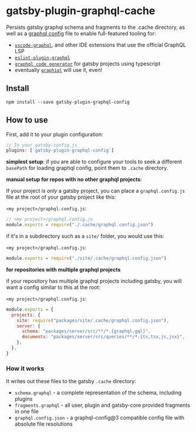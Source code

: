 # gatsby-plugin-graphql-cache

Persists gatsby graphql schema and fragments to the .cache directory, as well as a [graphql config](https://graphql-config.com) file to enable full-featured tooling for:

- [`vscode-graphql`](https://marketplace.visualstudio.com/items?itemName=Prisma.vscode-graphql), and other IDE extensions that use the official GraphQL LSP
- [`eslint-plugin-graphql`](https://github.com/apollographql/eslint-plugin-graphql)
- [`graphql code generator`](https://graphql-code-generator.com/) for gatsby projects using typescript
- eventually [`graphiql`](https://github.com/graphql/graphiql) will use it, even!

## Install

`npm install --save gatsby-plugin-graphql-config`

## How to use

First, add it to your plugin configuration:

```javascript
// In your gatsby-config.js
plugins: [`gatsby-plugin-graphql-config`]
```

**simplest setup**:
if you are able to configure your tools to seek a different `basePath` for loading graphql config, point them to `.cache` directory.

**manual setup for repos with no other graphql projects**:

If your project is _only_ a gatsby project, you can place a `graphql.config.js` file at the root of your gatsby project like this:

`<my project>/graphql.config.js`:

```js
// <my project>/graphql.config.js
module.exports = require("./.cache/graphql.config.json")
```

if it's in a subdirectory such as a `site/` folder, you would use this:

`<my project>/graphql.config.js`:

```js
module.exports = require("./site/.cache/graphql.config.json")
```

**for repositories with multiple graphql projects**

if your repository has multiple graphql projects including gatsby, you will want a config similar to this at the root:

`<my project>/graphql.config.js`:

```js
module.exports = {
  projects: {
    site: require("packages/site/.cache/graphql.config.json"),
    server: {
      schema: "packages/server/src/**/*.{graphql,gql}",
      documents: "packages/server/src/queries/**/*.{ts,tsx,js,jsx}",
    },
  },
}
```

### How it works

It writes out these files to the gatsby `.cache` directory:

- `schema.graphql` - a complete representation of the schema, including plugins
- `fragments.graphql` - all user, plugin and gatsby-core provided fragments in one file
- `graphql.config.json` - a graphql-config@3 compatible config file with absolute file resolutions
